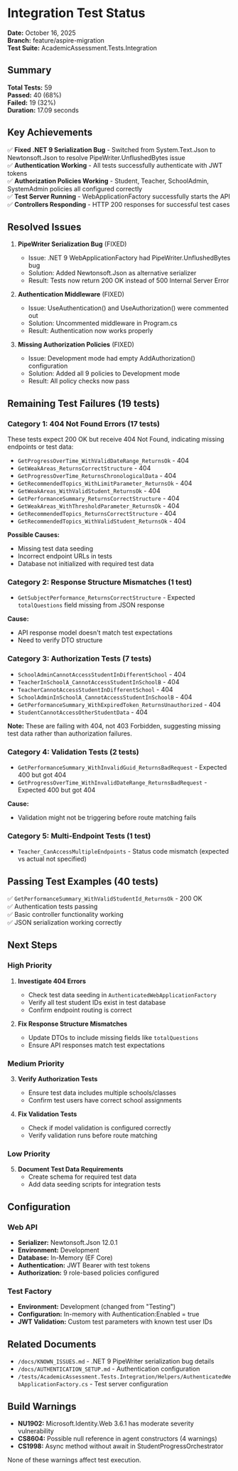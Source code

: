 # Integration Test Status

**Date:** October 16, 2025  
**Branch:** feature/aspire-migration  
**Test Suite:** AcademicAssessment.Tests.Integration

## Summary

**Total Tests:** 59  
**Passed:** 40 (68%)  
**Failed:** 19 (32%)  
**Duration:** 17.09 seconds

## Key Achievements

✅ **Fixed .NET 9 Serialization Bug** - Switched from System.Text.Json to Newtonsoft.Json to resolve PipeWriter.UnflushedBytes issue  
✅ **Authentication Working** - All tests successfully authenticate with JWT tokens  
✅ **Authorization Policies Working** - Student, Teacher, SchoolAdmin, SystemAdmin policies all configured correctly  
✅ **Test Server Running** - WebApplicationFactory successfully starts the API  
✅ **Controllers Responding** - HTTP 200 responses for successful test cases

## Resolved Issues

1. **PipeWriter Serialization Bug** (FIXED)
   - Issue: .NET 9 WebApplicationFactory had PipeWriter.UnflushedBytes bug
   - Solution: Added Newtonsoft.Json as alternative serializer
   - Result: Tests now return 200 OK instead of 500 Internal Server Error

2. **Authentication Middleware** (FIXED)
   - Issue: UseAuthentication() and UseAuthorization() were commented out
   - Solution: Uncommented middleware in Program.cs
   - Result: Authentication now works properly

3. **Missing Authorization Policies** (FIXED)
   - Issue: Development mode had empty AddAuthorization() configuration
   - Solution: Added all 9 policies to Development mode
   - Result: All policy checks now pass

## Remaining Test Failures (19 tests)

### Category 1: 404 Not Found Errors (17 tests)

These tests expect 200 OK but receive 404 Not Found, indicating missing endpoints or test data:

- `GetProgressOverTime_WithValidDateRange_ReturnsOk` - 404
- `GetWeakAreas_ReturnsCorrectStructure` - 404
- `GetProgressOverTime_ReturnsChronologicalData` - 404
- `GetRecommendedTopics_WithLimitParameter_ReturnsOk` - 404
- `GetWeakAreas_WithValidStudent_ReturnsOk` - 404
- `GetPerformanceSummary_ReturnsCorrectStructure` - 404
- `GetWeakAreas_WithThresholdParameter_ReturnsOk` - 404
- `GetRecommendedTopics_ReturnsCorrectStructure` - 404
- `GetRecommendedTopics_WithValidStudent_ReturnsOk` - 404

**Possible Causes:**

- Missing test data seeding
- Incorrect endpoint URLs in tests
- Database not initialized with required test data

### Category 2: Response Structure Mismatches (1 test)

- `GetSubjectPerformance_ReturnsCorrectStructure` - Expected `totalQuestions` field missing from JSON response

**Cause:**

- API response model doesn't match test expectations
- Need to verify DTO structure

### Category 3: Authorization Tests (7 tests)

- `SchoolAdminCannotAccessStudentInDifferentSchool` - 404
- `TeacherInSchoolA_CannotAccessStudentInSchoolB` - 404
- `TeacherCannotAccessStudentInDifferentSchool` - 404
- `SchoolAdminInSchoolA_CannotAccessStudentInSchoolB` - 404
- `GetPerformanceSummary_WithExpiredToken_ReturnsUnauthorized` - 404
- `StudentCannotAccessOtherStudentData` - 404

**Note:** These are failing with 404, not 403 Forbidden, suggesting missing test data rather than authorization failures.

### Category 4: Validation Tests (2 tests)

- `GetPerformanceSummary_WithInvalidGuid_ReturnsBadRequest` - Expected 400 but got 404
- `GetProgressOverTime_WithInvalidDateRange_ReturnsBadRequest` - Expected 400 but got 404

**Cause:**

- Validation might not be triggering before route matching fails

### Category 5: Multi-Endpoint Tests (1 test)

- `Teacher_CanAccessMultipleEndpoints` - Status code mismatch (expected vs actual not specified)

## Passing Test Examples (40 tests)

✅ `GetPerformanceSummary_WithValidStudentId_ReturnsOk` - 200 OK  
✅ Authentication tests passing  
✅ Basic controller functionality working  
✅ JSON serialization working correctly

## Next Steps

### High Priority

1. **Investigate 404 Errors**
   - Check test data seeding in `AuthenticatedWebApplicationFactory`
   - Verify all test student IDs exist in test database
   - Confirm endpoint routing is correct

2. **Fix Response Structure Mismatches**
   - Update DTOs to include missing fields like `totalQuestions`
   - Ensure API responses match test expectations

### Medium Priority

3. **Verify Authorization Tests**
   - Ensure test data includes multiple schools/classes
   - Confirm test users have correct school assignments

4. **Fix Validation Tests**
   - Check if model validation is configured correctly
   - Verify validation runs before route matching

### Low Priority

5. **Document Test Data Requirements**
   - Create schema for required test data
   - Add data seeding scripts for integration tests

## Configuration

### Web API

- **Serializer:** Newtonsoft.Json 12.0.1
- **Environment:** Development
- **Database:** In-Memory (EF Core)
- **Authentication:** JWT Bearer with test tokens
- **Authorization:** 9 role-based policies configured

### Test Factory

- **Environment:** Development (changed from "Testing")
- **Configuration:** In-memory with Authentication:Enabled = true
- **JWT Validation:** Custom test parameters with known test user IDs

## Related Documents

- `/docs/KNOWN_ISSUES.md` - .NET 9 PipeWriter serialization bug details
- `/docs/AUTHENTICATION_SETUP.md` - Authentication configuration
- `/tests/AcademicAssessment.Tests.Integration/Helpers/AuthenticatedWebApplicationFactory.cs` - Test server configuration

## Build Warnings

- **NU1902:** Microsoft.Identity.Web 3.6.1 has moderate severity vulnerability
- **CS8604:** Possible null reference in agent constructors (4 warnings)
- **CS1998:** Async method without await in StudentProgressOrchestrator

None of these warnings affect test execution.
